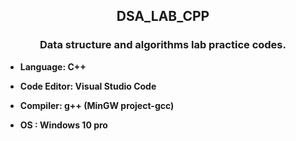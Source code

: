 <h2 align="center">DSA_LAB_CPP</h2>
<h3 align="center"> Data structure and algorithms lab practice codes.</h3>

 
- **Language: C++**

- **Code Editor: Visual Studio Code**

- **Compiler: g++ (MinGW project-gcc)**

- **OS : Windows 10 pro**
